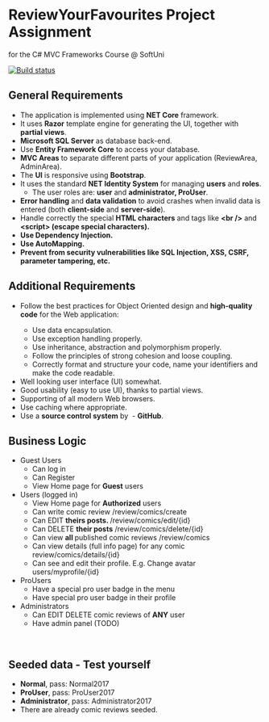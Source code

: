 # ReviewYourFavourites Project Assignment 
for the C# MVC Frameworks Course @ SoftUni

[![Build status](https://ci.appveyor.com/api/projects/status/otu3453m1240sr6g?svg=true)](https://ci.appveyor.com/project/George221b/reviewyourfavourites)

<h2>General Requirements</h2>
<ul>
<li>The application is implemented using <strong>NET Core</strong> framework.</li>
<li>It uses <strong>Razor</strong> template engine for generating the UI, together with <strong>partial views</strong>.</li>
<li><strong>Microsoft SQL Server</strong> as database back-end.</li>
<li>Use <strong>Entity Framework Core</strong> to access your database.</li>
<li><strong>MVC Areas</strong> to separate different parts of your application (ReviewArea, AdminArea).</li>
<li>The <strong>UI</strong> is responsive using <strong>Bootstrap</strong>.</li>
<li>It uses the standard <strong>NET Identity System</strong> for managing <strong>users</strong> and <strong>roles</strong>.
<ul>
<li>The user roles are: <strong>user</strong> and <strong>administrator, ProUser</strong>.</li>
</ul>
</li>
<li><strong>Error handling</strong> and <strong>data validation</strong> to avoid crashes when invalid data is entered (both <strong>client-side</strong> and <strong>server-side</strong>).</li>
<li>Handle correctly the special <strong>HTML characters</strong> and tags like <strong>&lt;br /&gt;</strong> and <strong>&lt;script&gt; (escape special characters).</strong></li>
<li><strong>Use </strong><strong>Dependency Injection.</strong></li>
<li><strong>Use </strong><strong>AutoМapping</strong><strong>.</strong></li>
<li><strong>Prevent from security vulnerabilities like SQL Injection, XSS, CSRF, parameter tampering, etc.</strong></li>
</ul>
<h2>Additional Requirements</h2>
<ul>
<li>Follow the best practices for Object Oriented design and <strong>high-quality code</strong> for the Web application:</li>
<ul>
<li>Use data encapsulation.</li>
<li>Use exception handling properly.</li>
<li>Use inheritance, abstraction and polymorphism properly.</li>
<li>Follow the principles of strong cohesion and loose coupling.</li>
<li>Correctly format and structure your code, name your identifiers and make the code readable.</li>
</ul>
<li>Well looking user interface (UI) somewhat.</li>
<li>Good usability (easy to use UI), thanks to partial views.</li>
<li>Supporting of all modern Web browsers.</li>
<li>Use caching where appropriate.</li>
<li>Use a <strong>source control system</strong> by &nbsp;- <strong>GitHub</strong>.</li>
</ul>
<h2>Business Logic</h2>
<ul>
<li>Guest Users
<ul>
<li>Can log in</li>
<li>Can Register</li>
<li>View Home page for <strong>Guest</strong> users</li>
</ul>
</li>
<li>Users (logged in)
<ul>
<li>View Home page for <strong>Authorized</strong> users</li>
<li>Can write comic review /review/comics/create</li>
<li>Can EDIT <strong>theirs posts. </strong>/review/comics/edit/{id}</li>
<li>Can DELETE <strong>their posts</strong> /review/comics/delete/{id}</li>
<li>Can view <strong>all </strong>published comic reviews /review/comics</li>
<li>Can view details (full info page) for any comic review/comics/details/{id}</li>
<li>Can see and edit their profile. E.g. Change avatar users/myprofile/{id}</li>
</ul>
</li>
<li>ProUsers
<ul>
<li>Have a special pro user badge in the menu</li>
<li>Have special pro user badge in their profile</li>
</ul>
</li>
<li>Administrators
<ul>
<li>Can EDIT DELETE comic reviews of <strong>ANY</strong> user</li>
<li>Have admin panel (TODO)</li>
</ul>
</li>
</ul>
<p>&nbsp;</p>
<h2>Seeded data - Test yourself</h2>
<ul>
	<li><strong>Normal</strong>, pass: Normal2017</li>
	<li><strong>ProUser</strong>, pass: ProUser2017</li>
	<li><strong>Administrator</strong>, pass: Administrator2017</li>
	<li>There are already comic reviews seeded.</li>
</ul>